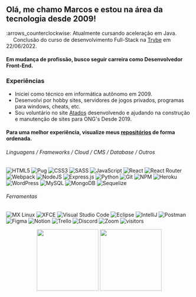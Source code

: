 ## Olá, me chamo Marcos e estou na área da tecnologia desde 2009!

<p>:arrows_counterclockwise: Atualmente cursando aceleração em Java.<br />
<img src="https://lojinhatrybe.com/wp-content/uploads/2021/11/61549abf6fb9ca4e2fbc57a7_favicon_ios.png" width="15" height="15" /> Conclusão do curso de desenvolvimento Full-Stack na <a href="https://www.betrybe.com/">Trybe</a> em 22/06/2022.   
</p>


#### Em mudança de profissão, busco seguir carreira como Desenvolvedor Front-End.
    
### Experiências
* Iniciei como técnico em informática autônomo em 2009.
* Desenvolvi por hobby sites, servidores de jogos privados, programas para windows, cheats, etc.
* Sou voluntário no site [Atados](https://www.atados.com.br/) desenvolvendo e ajudando na construção e manutenção de sites para ONG's Desde 2019.

#### Para uma melhor experiência, visualize meus [repositórios](https://github.com/desenvolvedorwebfrontend?tab=repositories&q=&type=&language=&sort=name) de forma ordenada.


###### Linguagens / Frameworks / Cloud / CMS / Database / Outros
![HTML5](https://img.shields.io/badge/html5-%23E34F26.svg?style=flat&logo=html5&logoColor=white)
![Pug](https://img.shields.io/badge/Pug-FFF?style=flat&logo=pug&logoColor=A86454)
![CSS3](https://img.shields.io/badge/css3-%231572B6.svg?style=flat&logo=css3&logoColor=white)
![SASS](https://img.shields.io/badge/SASS-hotpink.svg?style=flat&logo=SASS&logoColor=white)
![JavaScript](https://img.shields.io/badge/javascript-%23323330.svg?style=flat&logo=javascript&logoColor=%23F7DF1E)
![React](https://img.shields.io/badge/react-%2320232a.svg?style=flat&logo=react&logoColor=%2361DAFB)
![React Router](https://img.shields.io/badge/React_Router-CA4245?style=flat&logo=react-router&logoColor=white)
![Webpack](https://img.shields.io/badge/webpack-%238DD6F9.svg?style=flat&logo=webpack&logoColor=black)
![NodeJS](https://img.shields.io/badge/node.js-6DA55F?style=flat&logo=node.js&logoColor=white)
![Express.js](https://img.shields.io/badge/express.js-%23404d59.svg?style=flat&logo=express&logoColor=%2361DAFB)
![Python](https://img.shields.io/badge/python-3670A0?style=flat&logo=python&logoColor=ffdd54)
![Git](https://img.shields.io/badge/git-%23F05033.svg?style=flat&logo=git&logoColor=white)
![NPM](https://img.shields.io/badge/NPM-%23000000.svg?style=flat&logo=npm&logoColor=white)
![Heroku](https://img.shields.io/badge/heroku-%23430098.svg?style=flat&logo=heroku&logoColor=white)
![WordPress](https://img.shields.io/badge/WordPress-%23117AC9.svg?style=flat&logo=WordPress&logoColor=white)
![MySQL](https://img.shields.io/badge/mysql-%2300f.svg?style=flat&logo=mysql&logoColor=white)
![MongoDB](https://img.shields.io/badge/MongoDB-%234ea94b.svg?style=flat&logo=mongodb&logoColor=white)
![Sequelize](https://img.shields.io/badge/Sequelize-52B0E7?style=flat&logo=Sequelize&logoColor=white) 

###### Ferramentas
![MX Linux](https://img.shields.io/badge/-MX%20Linux-%23000000?style=flat&logo=MXlinux&logoColor=white)
![XFCE](https://img.shields.io/badge/XFCE-%232284F2.svg?style=flat&logo=xfce&logoColor=white)
![Visual Studio Code](https://img.shields.io/badge/Visual%20Studio%20Code-0078d7.svg?style=flat&logo=visual-studio-code&logoColor=white)
![Eclipse](https://img.shields.io/badge/Eclipse-2C2255?style=flat&logo=eclipse&logoColor=white)
![IntelliJ](https://img.shields.io/badge/IntelliJ_IDEA-000000.svg?style=flat&logo=intellij-idea&logoColor=white)
![Postman](https://img.shields.io/badge/Postman-FF6C37?style=flat&logo=postman&logoColor=white)
![Figma](https://img.shields.io/badge/figma-%23F24E1E.svg?style=flat&logo=figma&logoColor=white)
![Notion](https://img.shields.io/badge/Notion-%23000000.svg?style=flat&logo=notion&logoColor=white)
![Trello](https://img.shields.io/badge/Trello-%23026AA7.svg?style=flat&logo=Trello&logoColor=white)
![Discord](https://img.shields.io/badge/Discord-%237289DA.svg?style=flat&logo=discord&logoColor=white)
![Zoom](https://img.shields.io/badge/Zoom-2D8CFF?style=flat&logo=zoom&logoColor=white)
![visitors](https://visitor-badge.glitch.me/badge?page_id=MarcosAlbuquerque&left_color=red&right_color=blue)


<p align = "center">
 <img src="https://github-readme-stats.vercel.app/api/top-langs/?username=desenvolvedorwebfrontend&layout=compact&theme=dark&hide_border=false" height=167 />
 <img src="https://github-readme-stats.vercel.app/api?username=desenvolvedorwebfrontend&show_icons=true&theme=onedark&locale=pt-br" height=167 />
</p>

